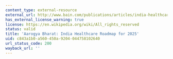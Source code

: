 ```yaml
---
content_type: external-resource
external_url: http://www.bain.com/publications/articles/india-healthcare-roadmap-for-2025.aspx
has_external_license_warning: true
license: https://en.wikipedia.org/wiki/All_rights_reserved
status: valid
title: 'Aarogya Bharat: India Healthcare Roadmap for 2025'
uid: c843a1b0-a560-450a-9204-044758102640
url_status_code: 200
wayback_url: ''
---
```

